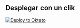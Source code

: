 ## Desplegar con un clik

[![Deploy to Okteto](https://okteto.com/develop-okteto.svg)](https://cloud.okteto.com/deploy?repository=https://github.com/luisdaniel1709/bot-8.0-arreglado)
